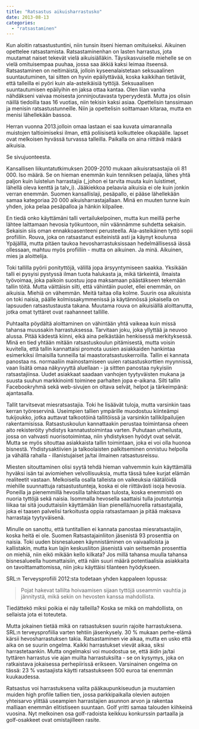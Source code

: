 ```yaml
---
title: "Ratsastus aikuisharrastusko"
date: 2013-08-13
categories: 
  - "ratsastaminen"
---
```


Kun aloitin ratsastustuntini, niin tunsin itseni hieman omituiseksi. Aikuinen opettelee ratsastamista. Ratsastaminenhan on lasten harrastus, jota muutamat naiset tekevät vielä aikuisiälläkin. Täysikasvuiselle miehelle se on vielä omituisempaa puuhaa, jossa saa äkkiä kaksi leimaa itseensä. Ratsastaminen on neitimäistä, jolloin kyseenalaistetaan seksuaalinen suuntautuminen, tai sitten on hyvin epäilyttävää, koska kaikkihan tietävät, että talleilla ei pyöri kuin ala-asteikäisiä tyttöjä. <!--more--> Seksuaalisen suuntautumisen epäilyihin en jaksa ottaa kantaa. Olen liian vanha nähdäkseni vaivaa moisesta jonninjoutavasta typeryydestä. Mutta jos olisin näillä tiedoilla taas 16 vuotias, niin tekisin kaksi asiaa. Opettelisin tanssimaan ja menisin ratsastustunneille. Niin ja opettelisin soittamaan kitaraa, mutta en menisi lähellekään bassoa.

Herran vuonna 2013.jolloin omaa lastaan ei saa kuvata uimarannalla muistojen taltioimiseksi ilman, että poliisisetä kolkuttelee olkapäälle. lapset ovat melkoisen hyvässä turvassa talleilla. Paikalla on aina riittävä määrä aikuisia.

Se sivujuonteesta.

Kansallisen liikuntatutkimuksen 2009-2010 mukaan aikuisratsastajia oli 81 000. Iso määrä. Se on hieman enemmän kuin tenniksen pelaajia, lähes yhtä paljon kuin luistelun harrastajia (_johon ei tarvita muuta kuin luistimet, lähellä oleva kenttä ja talv_i). Jääkiekkoa pelaavia aikuisia ei ole kuin jonkin verran enemmän. Suomen kansallislaji, pesäpallo, ei pääse lähellekään samaa kategoriaa 20 000 aikuisharrastajallaan. Minä en muuten tunne kuin yhden, joka pelaa pesäpalloa ja hänkin kilpailee.

En tiedä onko käyttämäni talli vertailukelpoinen, mutta kun meillä perhe lähtee laittamaan hevosia työkuntoon, niin väännämme suhdetta sekaisin. Sekaisin siis oman ennakkoasenteeni perusteella. Ala-asteikäinen tyttö sopii profiiliin. Rouva, joka on ratsastanut esiteinistä asti ja käynyt koulunsa Ypäjälllä, mutta pitäen taukoa hevosharrastuksissaan hedelmällisessä iässä ollessaan, mahtuu myös profiiliin - mutta on aikuinen. Ja minä. Aikuinen, mies ja aloittelija.

Toki tallilla pyörii ponityttöjä, välillä jopa ärsyyntymiseen saakka. Yksikään talli ei pysyisi pystyssä ilman tuota halukasta ja, mikä tärkeintä, ilmaista työvoimaa, joka paikoin suostuu jopa maksamaan päästäkseen tekemään tallin töitä. Mutta väittäisin silti, että vähintäin puolet, ellei enemmän, on aikuisia. Miehiä on vähemmän. Meitä taitaa olla kolme. Suurin osa aikuisista on toki naisia, päälle kolmissakymmenissä ja käytännössä jokaisella on lapsuuden ratsastustausta takana. Muutama rouva on aikuisiällä aloittanutta, jotka omat tyttäret ovat raahanneet tallille.

Puhtaalta pöydältä aloittaminen on vähintään yhtä vaikeaa kuin missä tahansa muussakin harrastuksessa. Tarvitaan joku, joka yllyttää ja neuvoo alussa. Pitää kädestä kiinni, eikä aina pelkästään henkisessä merkityksessä. Minä en tied yhtään mitään ratsastuskoulun pitämisestä, mutta voisin kuvitella, että tallin kannattaisi promota uusien asiakkaiden hankintaa esimerkiksi ilmaisilla tunneilla tai maastoratsastuskerroilla. Tallin ei kannata panostaa ns. normaaliin mainostamiseen uuien ratsastuskorttien myynnissä, vaan lisätä omaa näkyvyyttä aluellaan - ja sittten panostaa nykyisiin ratsastajiinsa. Uudet asiakkaat saadaan vanhojen tyytyväisten mukana ja suusta suuhun markkinointi toiminee parhaiten jopa e-aikana. Silti tallin Facebookryhmä sekä web-sivujen on oltava selvät, helpot ja tärkeimpänä: ajantasalla.

Tallit tarvitsevat miesratsastajia. Toki he lisäävät tuloja, mutta varsinkin taas kerran työreservinä. Useimpien tallien ympärille muodostuu kiinteämpi tukijoukko, jotka auttavat talkootöinä tallitöissä ja varsinkin tallikilpailuijen rakentamisissa. Ratsastuskoulun kannattaakin perustaa toimintansa oheen aito rekisteröity yhdistys kannatustoimintaa varten. Puhutaan urheilusta, jossa on vahvasti nuorisotoimintaa, niin yhdistyksen hyödyt ovat selvät. Mutta se myös sitouttaa asiakkaista tallin toimintaan, joka ei voi olla huonoa bisnestä. Yhdistysaktiivien ja talkoolaisten palkitseminen onnistuu helpolla ja vähällä rahalla - illanistujaiset ja/tai ilmainen ratsastusreissu.

Miesten sitouttaminen olisi syytä tehdä hieman vahvemmin kuin käyttämällä hyväksi isän tai aviomiehen velvollisuuksia, mutta tässä tulee kurjat elämän realiteetit vastaan. Melkoisella osalla talleista on vaikeuksia räätälöidä miehille suunnattuja ratsastustunteja, koska ei ole riittävästi isoja hevosia. Poneilla ja pienemmillä hevosilla tahkotaan tulosta, koska enemmistö on nuoria tyttöjä sekä naisia. Isommalla hevosella saattaisi tulla joutotunteja liikaa tai sitä jouduttaisiin käyttämään liian pienellä/nuorella ratsastajalla, joka ei taasen palvelisi tarkoitusta oppia ratsastamaan ja pitää maksava harrastaja tyytyväisenä.

Minulle on sanottu, että tuntitallien ei kannata panostaa miesratsastajiin, koska heitä ei ole. Suomen Ratsastajainliiton jäsenistä 93 prosenttia on naisia. Toki uuden bisnesalueen käynnistäminen on vaivaalloista ja kallistakin, mutta kun lajin keskusliiton jäsenistä vain seitsemän prosenttia on miehiä, niin eikö mikään kello kilkata? Jos millä tahansa muulla tahansa bisnesalueella huomattaisiin, että näin suuri määrä potentiaalisia asiakkaita on tavoittamattomissa, niin joku käyttäisi tilanteen hyödykseen.

SRL:n Terveysprofiili 2012:sta todetaan yhden kappaleen lopussa:

> Pojat hakevat tallilta hoivaamisen sijaan tyttöjä useammin vauhtia ja jännitystä, mikä sekin on hevosten kanssa mahdollista.

Tiedättekö miksi poikia ei näy talleilla? Koska se mikä on mahdollista, on sellaista jota ei toteuteta.

Mutta jokainen tietää mikä on ratsastuksen suurin rajoite harrastuksena. SRL:n terveysprofiilia varten tehtiin jäsenkysely. 30 % mukaan perhe-elämä kärsii hevosharrastuksen takia. Ratsastaminen vie aikaa, mutta en usko että aika on se suurin ongelma. Kaikki harrastukset vievät aikaa, siksi harrastetaankin. Mutta ongelmaksi voi muodostua se, että äidin ja/tai tyttären harrastus vie ajan muilta harrastuksilta - se on kysymys, joka on ratkaistava jokaisessa perhepiirissä erikseen. Varsinainen ongelma on tässä: 23 % vastaajista käytti ratsastukseen 500 euroa tai enemmän kuukaudessa.

Ratsastus voi harrastuksena valita pääkaupunkiseudun ja muutamien muiden high profile tallien tien, jossa parkkipaikalla olevien autojen yhteisarvo ylittää useampien harrastajien asunnon arvon ja rakentaa malliaan enemmän elitistiseen suuntaan. Golf yritti samaa talouden kiihkeinä vuosina. Nyt melkoinen osa golf-radoista keikkuu konkurssin partaalla ja golf-osakkeet ovat omistajilleen rasite.
